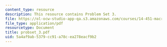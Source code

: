 ```yaml
---
content_type: resource
description: This resource contains Problem Set 3.
file: https://ol-ocw-studio-app-qa.s3.amazonaws.com/courses/14-451-macroeconomic-theory-i-spring-2007/5a4af9ab5379cc91a78cea278eacf9b2_probset_3.pdf
file_type: application/pdf
resourcetype: Document
title: probset_3.pdf
uid: 5a4af9ab-5379-cc91-a78c-ea278eacf9b2
---
```

